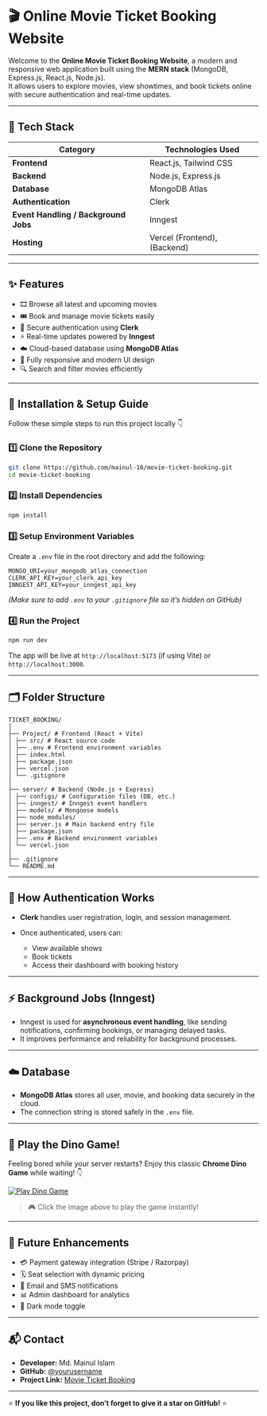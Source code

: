 # 🎬 Online Movie Ticket Booking Website

Welcome to the **Online Movie Ticket Booking Website**, a modern and responsive web application built using the **MERN stack** (MongoDB, Express.js, React.js, Node.js).  
It allows users to explore movies, view showtimes, and book tickets online with secure authentication and real-time updates.

---

## 🚀 Tech Stack

| Category | Technologies Used |
|-----------|------------------|
| **Frontend** | React.js, Tailwind CSS |
| **Backend** | Node.js, Express.js |
| **Database** | MongoDB Atlas |
| **Authentication** | Clerk |
| **Event Handling / Background Jobs** | Inngest |
| **Hosting** | Vercel (Frontend), (Backend) |

---

## ✨ Features

- 🎞️ Browse all latest and upcoming movies  
- 🎟️ Book and manage movie tickets easily  
- 👤 Secure authentication using **Clerk**  
- ⚡ Real-time updates powered by **Inngest**  
- ☁️ Cloud-based database using **MongoDB Atlas**  
- 📱 Fully responsive and modern UI design  
- 🔍 Search and filter movies efficiently  

---

## 🧩 Installation & Setup Guide

Follow these simple steps to run this project locally 👇

### 1️⃣ Clone the Repository

```bash
git clone https://github.com/mainul-16/movie-ticket-booking.git
cd movie-ticket-booking  
````

### 2️⃣ Install Dependencies

```bash
npm install
```

### 3️⃣ Setup Environment Variables

Create a `.env` file in the root directory and add the following:

```env
MONGO_URI=your_mongodb_atlas_connection
CLERK_API_KEY=your_clerk_api_key
INNGEST_API_KEY=your_inngest_api_key
```

*(Make sure to add `.env` to your `.gitignore` file so it’s hidden on GitHub)*

### 4️⃣ Run the Project

```bash
npm run dev
```

The app will be live at `http://localhost:5173` (if using Vite) or `http://localhost:3000`.

---

## 🗂️ Folder Structure

```
TICKET_BOOKING/
│
├── Project/ # Frontend (React + Vite)
│ ├── src/ # React source code
│ ├── .env # Frontend environment variables
│ ├── index.html
│ ├── package.json
│ ├── vercel.json
│ └── .gitignore
│
├── server/ # Backend (Node.js + Express)
│ ├── configs/ # Configuration files (DB, etc.)
│ ├── inngest/ # Inngest event handlers
│ ├── models/ # Mongoose models
│ ├── node_modules/
│ ├── server.js # Main backend entry file
│ ├── package.json
│ ├── .env # Backend environment variables
│ └── vercel.json
│
├── .gitignore
└── README.md
```

---

## 🔐 How Authentication Works

* **Clerk** handles user registration, login, and session management.
* Once authenticated, users can:

  * View available shows
  * Book tickets
  * Access their dashboard with booking history

---

## ⚡ Background Jobs (Inngest)

* Inngest is used for **asynchronous event handling**, like sending notifications, confirming bookings, or managing delayed tasks.
* It improves performance and reliability for background processes.

---

## ☁️ Database

* **MongoDB Atlas** stores all user, movie, and booking data securely in the cloud.
* The connection string is stored safely in the `.env` file.

---

## 🦖 Play the Dino Game!

Feeling bored while your server restarts?
Enjoy this classic **Chrome Dino Game** while waiting! 👇

[![Play Dino Game](https://i.imgur.com/LLs7Q3V.gif)](https://codepen.io/100xdevs/full/zYyQbYw)

> 🎮 Click the image above to play the game instantly!

---

## 🧠 Future Enhancements

* 💳 Payment gateway integration (Stripe / Razorpay)
* 🗓️ Seat selection with dynamic pricing
* 📢 Email and SMS notifications
* 📊 Admin dashboard for analytics
* 🌙 Dark mode toggle

---

## 📬 Contact

* **Developer:** Md. Mainul Islam
* **GitHub:** [@yourusername](https://github.com/mainul-16)
* **Project Link:** [Movie Ticket Booking](link)

---

⭐ **If you like this project, don’t forget to give it a star on GitHub!** ⭐
